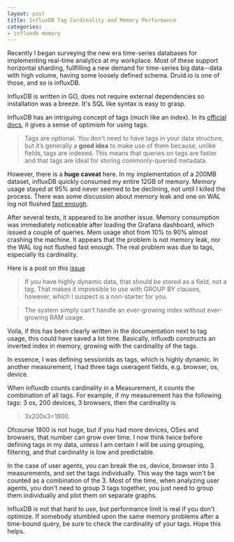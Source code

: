 ```yaml
---
layout: post
title: InfluxDB Tag Cardinality and Memory Performance
categories:
- influxdb memory
---
```


Recently I began surveying the new era time-series databases for implementing real-time analytics at my workplace. Most of these support horizontal sharding, fullfilling a new demand for time-series big data--data with high volume, having some loosely defined schema. Druid.io is one of those, and so is influxDB. 

InfluxDB is written in GO, does not require external dependencies so installation was a breeze. It's SQL like syntax is easy to grasp. 

InfluxDB has an intriguing concept of tags (much like an index). In its [official docs](https://docs.influxdata.com/influxdb/v0.9/concepts/key_concepts/), it gives a sense of optimism for using tags.

> Tags are optional. You don’t need to have tags in your data structure, but it’s generally a **good idea** to make use of them because, unlike fields, tags are indexed. This means that queries on tags are faster and that tags are ideal for storing commonly-queried metadata.

However, there is a **huge caveat** here. In my implementation of a 200MB dataset, influxDB quickly consumed my entire 12GB of memory. Memory usage stayed at 95% and never seemed to be declining, not until I killed the process.  There was some discussion about memory leak and one on WAL log not flushed [fast enough](https://github.com/influxdata/influxdb/issues/3967). 

After several tests, it appeared to be another issue.  Memory consumption was immediately noticeable after loading the Grafana dashboard, which issued a couple of queries.  Mem usage shot from 10% to 90% almost crashing the machine. 
It appears that the problem is not memory leak, nor the WAL log not flushed fast enough. The real problem was due to tags, especially its cardinality. 

Here is a post on this [issue](https://groups.google.com/forum/?utm_medium=email&utm_source=footer#!searchin/influxdb/cardinality$20memory/influxdb/iyCFGavNaeU/zrfOqf6nCAAJ)
> If you have highly dynamic data, that should be stored as a field, not a tag. That makes it impossible to use with GROUP BY clauses, however, which I suspect is a non-starter for you.

>The system simply can't handle an ever-growing index without ever-growing RAM usage.

Voila, if this has been clearly written in the documentation next to tag usage, this could have saved a lot time. Basically, influxdb constructs an inverted index in memory, growing with the cardinality of the tags. 

In essence, I was defining sessionIds as tags, which is highly dynamic. In another measurement, I had three tags useragent fields, e.g. browser, os, device. 

When influxdb counts cardinality in a Measurement, it counts the combination of all tags. For example, if my measurement has the following tags: 3 os, 200 devices, 3 browsers, then the cardinality is  
  > 3x200x3=1800.  

Ofcourse 1800 is not huge, but if you had more devices, OSes and browsers, that number can grow over time. I now think twice before defining tags in my data, unless I am certain I will be using grouping, filtering, and that cardinality is low and predictable. 

In the case of user agents, you can break the os, device, browser into 3 measurements, and set the tags individually. This way the tags won't be counted as a combination of the 3. Most of the time, when analyzing user agents, you don't need to group 3 tags together, you just need to group them individually and plot them on separate graphs.   

InfluxDB is not that hard to use, but performance limit is real if you don't optimize. If somebody stumbled upon the same memory problems after a time-bound query, be sure to check the cardinality of your tags. Hope this helps. 
